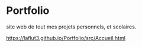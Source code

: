 # Portfolio
site web de tout mes projets personnels, et scolaires.

https://laflut3.github.io/Portfolio/src/Accueil.html 
